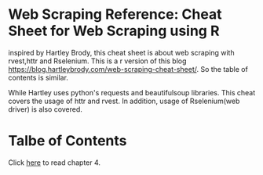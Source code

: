 # Web Scraping Reference: Cheat Sheet for Web Scraping using R

inspired by Hartley Brody, this cheat sheet is about web scraping with rvest,httr and Rselenium. This is a r version of this blog https://blog.hartleybrody.com/web-scraping-cheat-sheet/. So the table of contents is similar.

While Hartley uses python's requests and beautifulsoup libraries. This cheat covers the usage of httr and rvest. In addition, usage of Rselenium(web driver) is also covered.

# Talbe of Contents <a name="chapter4"></a> 





Click <a href="#chapter4">here</a> to read chapter 4. 
